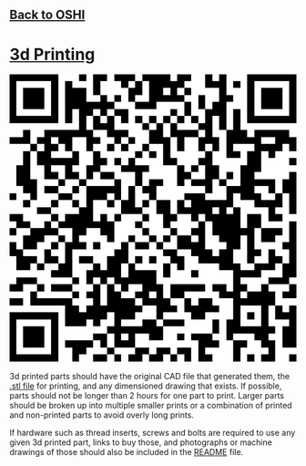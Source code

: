## [Back to OSHI](../)

# [3d Printing](https://github.com/LafeLabs/OSHI/tree/main/3dprint)

![](../qrcodes/3dprint-qrcode.png)

3d printed parts should have the original CAD file that generated them, the [.stl file](https://en.wikipedia.org/wiki/STL_(file_format)) for printing, and any dimensioned drawing that exists. If possible, parts should not be longer than 2 hours for one part to print. Larger parts should be broken up into multiple smaller prints or a combination of printed and non-printed parts to avoid overly long prints.

If hardware such as thread inserts, screws and bolts are required to use any given 3d printed part, links to buy those, and photographs or machine drawings of those should also be included in the [README](../readme) file.